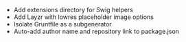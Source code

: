 - Add extensions directory for Swig helpers
- Add Layzr with lowres placeholder image options
- Isolate Gruntfile as a subgenerator
- Auto-add author name and repository link to package.json